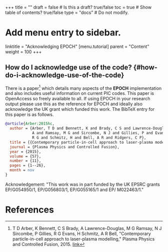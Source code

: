 +++
title = ""
draft = false  # Is this a draft? true/false
toc = true  # Show table of contents? true/false
type = "docs"  # Do not modify.

# Add menu entry to sidebar.
linktitle = "Acknowledging EPOCH"
[menu.tutorial]
  parent = "Content"
  weight = 100
+++

## How do I acknowledge use of the code? {#how-do-i-acknowledge-use-of-the-code}

There is a paper[^1] which details many aspects of the **EPOCH**
implementation and also includes useful information on current PIC
codes. This paper is OpenAccess so freely available to all. If using
EPOCH in your research output please use this as the reference for EPOCH
and ideally also acknowledge the UK grant which funded this work. The
BibTeX entry for this paper is as follows.

```bibtex
@article{Arber:2015hc,
  author = {Arber, T D and Bennett, K and Brady, C S and Lawrence-Douglas,
            A and Ramsay, M G and Sircombe, N J and Gillies, P and Evans,
            R G and Schmitz, H and Bell, A R and Ridgers, C P},
  title = {{Contemporary particle-in-cell approach to laser-plasma modelling}},
  journal = {Plasma Physics and Controlled Fusion},
  year = {2015},
  volume = {57},
  number = {11},
  pages = {1--26},
  month = nov
}
```

Acknowledgement: "This work was in part funded by the UK EPSRC grants
EP/G054950/1, EP/G056803/1, EP/G055165/1 and EP/ M022463/1."

# References

[^1]: T D Arber, K Bennett, C S Brady, A Lawrence-Douglas, M G Ramsay, N
    J Sircombe, P Gillies, R G Evans, H Schmitz, A R Bell,
    "Contemporary particle-in-cell approach to laser-plasma
    modelling," Plasma Physics and Controlled Fusion, 2015.
    [link](http://iopscience.iop.org/article/10.1088/0741-3335/57/11/113001/pdf)
